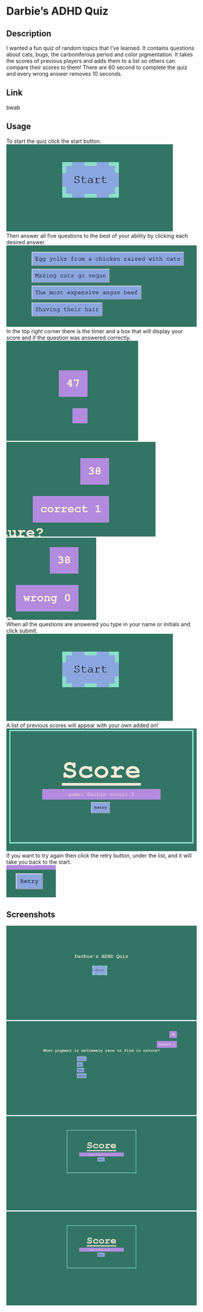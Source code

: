 # Darbie’s ADHD Quiz


## Description

I wanted a fun quiz of random topics that I’ve learned. It contains questions about cats, bugs, the carboniferous period and color pigmentation. It takes the scores of previous players and adds them to a list so others can compare their scores to them! There are 60 second to complete the quiz and every wrong answer removes 10 seconds.
## Link
bwab
## Usage
To start the quiz click the start button.\
 ![Start Button](./assets/screenshots/startButton.png)\
Then answer all five questions to the best of your ability by clicking each desired answer.
![Answer Buttons](./assets/screenshots/answerButtons.png)\
In the top right corner there is the timer and a box that will display your score and if the question was answered correctly.
![Timer and Score](./assets/screenshots/timerAndScore.png)![Correct](./assets/screenshots/timerAndScore2C.png)![Wrong](./assets/screenshots/timeerAndScore3W.png)\
When all the questions are answered you type in your name or initials and click submit.
![Submit textbox and button](./assets/screenshots/startButton.png)\
A list of previous scores will appear with your own added on!\
![Score list](./assets/screenshots/scoreList.png)\
If you want to try again then click the retry button, under the list, and it will take you back to the start.\
![Retry Button](./assets/screenshots/retryButton.png)
## Screenshots
![Start Screen](./assets/screenshots/startScreen.png)
![Question Screen](./assets/screenshots/questionScreen.png)
![Submit Screen](./assets/screenshots/scoreScreen.png)
![Score Screen](./assets/screenshots/scoreScreen.png)
